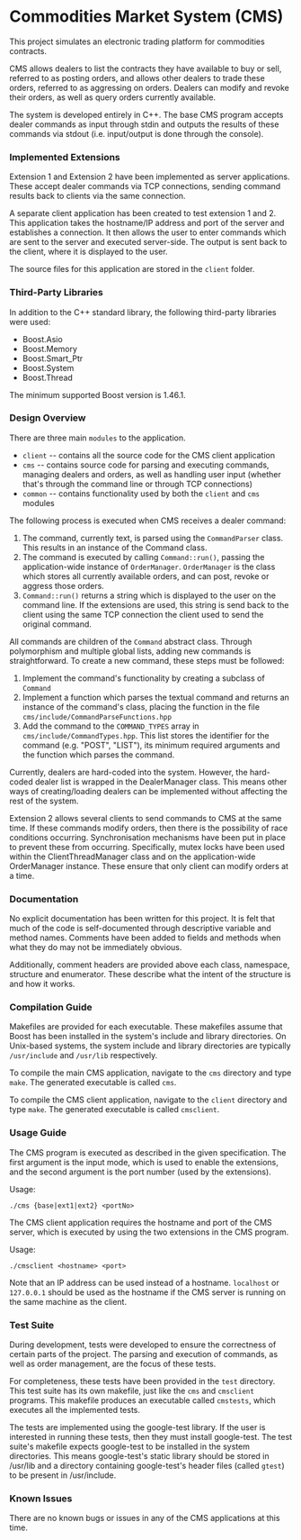 # Commodities Market System (CMS)

This project simulates an electronic trading platform for commodities contracts.

CMS allows dealers to list the contracts they have available to buy or sell, 
referred to as posting orders, and allows other dealers to trade these orders,
referred to as aggressing on orders. Dealers can modify and revoke their
orders, as well as query orders currently available.

The system is developed entirely in C++. The base CMS program accepts dealer
commands as input through stdin and outputs the results of these commands via
stdout (i.e. input/output is done through the console).

### Implemented Extensions

Extension 1 and Extension 2 have been implemented as server applications.
These accept dealer commands via TCP connections, sending command results
back to clients via the same connection.

A separate client application has been created to test extension 1 and 2. 
This application takes the hostname/IP address and port of the server and
establishes a connection. It then allows the user to enter commands which are
sent to the server and executed server-side. The output is sent back to the
client, where it is displayed to the user.

The source files for this application are stored in the `client` folder.

### Third-Party Libraries

In addition to the C++ standard library, the following third-party libraries
were used:

* Boost.Asio
* Boost.Memory
* Boost.Smart_Ptr
* Boost.System
* Boost.Thread

The minimum supported Boost version is 1.46.1.

### Design Overview

There are three main `modules` to the application.

* `client` -- contains all the source code for the CMS client application
* `cms` -- contains source code for parsing and executing commands, managing dealers and orders, as well as handling user input (whether that's through the command line or through TCP connections)
* `common` -- contains functionality used by both the `client` and `cms` modules

The following process is executed when CMS receives a dealer command:

1. The command, currently text, is parsed using the `CommandParser` class. This results in an instance of the Command class.
2. The command is executed by calling `Command::run()`, passing the application-wide instance of `OrderManager`. `OrderManager` is the class which stores all currently available orders, and can post, revoke or aggress those orders.
3. `Command::run()` returns a string which is displayed to the user on the command line. If the extensions are used, this string is send back to the client using the same TCP connection the client used to send the original command.

All commands are children of the `Command` abstract class. Through polymorphism
and multiple global lists, adding new commands is straightforward. To create a new command, these steps must be followed:

1. Implement the command's functionality by creating a subclass of `Command`
2. Implement a function which parses the textual command and returns
   an instance of the command's class, placing the function in the file
   `cms/include/CommandParseFunctions.hpp`
3. Add the command to the `COMMAND_TYPES` array in
   `cms/include/CommandTypes.hpp`. This list stores the identifier for the
   command (e.g. "POST", "LIST"), its minimum required arguments and the
   function which parses the command.

Currently, dealers are hard-coded into the system. However, the hard-coded
dealer list is wrapped in the DealerManager class. This means other ways of
creating/loading dealers can be implemented without affecting the rest of
the system.

Extension 2 allows several clients to send commands to CMS at the same time.
If these commands modify orders, then there is the possibility of race
conditions occurring. Synchronisation mechanisms have been put in place to
prevent these from occurring. Specifically, mutex locks have been used 
within the ClientThreadManager class and on the application-wide OrderManager
instance. These ensure that only client can modify orders at a time.

### Documentation

No explicit documentation has been written for this project. It is felt that
much of the code is self-documented through descriptive variable and method
names. Comments have been added to fields and methods when what they do may
not be immediately obvious.

Additionally, comment headers are provided above each class, namespace,
structure and enumerator. These describe what the intent of the structure is
and how it works.

### Compilation Guide

Makefiles are provided for each executable. These makefiles assume that
Boost has been installed in the system's include and library directories. On
Unix-based systems, the system include and library directories are typically
`/usr/include` and `/usr/lib` respectively.

To compile the main CMS application, navigate to the `cms` directory and type
`make`. The generated executable is called `cms`.

To compile the CMS client application, navigate to the `client` directory and
type `make`. The generated executable is called `cmsclient`.

### Usage Guide

The CMS program is executed as described in the given specification.
The first argument is the input mode, which is used to enable the extensions,
and the second argument is the port number (used by the extensions).

Usage:

```
./cms {base|ext1|ext2} <portNo>
```

The CMS client application requires the hostname and port of the CMS server,
which is executed by using the two extensions in the CMS program. 

Usage:

```
./cmsclient <hostname> <port>
```

Note that an IP address can be used instead of a hostname. `localhost` or
`127.0.0.1` should be used as the hostname if the CMS server is running on the
same machine as the client.

### Test Suite

During development, tests were developed to ensure the correctness of certain
parts of the project. The parsing and execution of commands, as well as order
management, are the focus of these tests.

For completeness, these tests have been provided in the `test` directory. This
test suite has its own makefile, just like the `cms` and `cmsclient` programs.
This makefile produces an executable called `cmstests`, which executes all the
implemented tests.

The tests are implemented using the google-test library. If the user is
interested in running these tests, then they must install google-test. The
test suite's makefile expects google-test to be installed in the system
directories. This means google-test's static library should be stored in
/usr/lib and a directory containing google-test's header files (called
`gtest`) to be present in /usr/include.

### Known Issues

There are no known bugs or issues in any of the CMS applications at this time.
